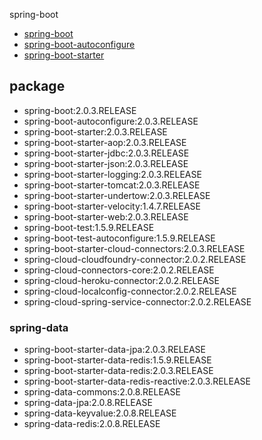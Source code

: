 spring-boot
* [spring-boot](/20-framework/src/spring/spring-boot/spring-boot/README.md)
* [spring-boot-autoconfigure](/20-framework/src/spring/spring-boot/spring-boot-autoconfigure/README.md)
* [spring-boot-starter](/20-framework/src/spring/spring-boot/spring-boot-starter/README.md)
  
## package
* spring-boot:2.0.3.RELEASE
* spring-boot-autoconfigure:2.0.3.RELEASE
* spring-boot-starter:2.0.3.RELEASE
* spring-boot-starter-aop:2.0.3.RELEASE
* spring-boot-starter-jdbc:2.0.3.RELEASE
* spring-boot-starter-json:2.0.3.RELEASE
* spring-boot-starter-logging:2.0.3.RELEASE
* spring-boot-starter-tomcat:2.0.3.RELEASE
* spring-boot-starter-undertow:2.0.3.RELEASE
* spring-boot-starter-velocity:1.4.7.RELEASE
* spring-boot-starter-web:2.0.3.RELEASE
* spring-boot-test:1.5.9.RELEASE
* spring-boot-test-autoconfigure:1.5.9.RELEASE
* spring-boot-starter-cloud-connectors:2.0.3.RELEASE
* spring-cloud-cloudfoundry-connector:2.0.2.RELEASE
* spring-cloud-connectors-core:2.0.2.RELEASE
* spring-cloud-heroku-connector:2.0.2.RELEASE
* spring-cloud-localconfig-connector:2.0.2.RELEASE
* spring-cloud-spring-service-connector:2.0.2.RELEASE

### spring-data
* spring-boot-starter-data-jpa:2.0.3.RELEASE
* spring-boot-starter-data-redis:1.5.9.RELEASE
* spring-boot-starter-data-redis:2.0.3.RELEASE
* spring-boot-starter-data-redis-reactive:2.0.3.RELEASE
* spring-data-commons:2.0.8.RELEASE
* spring-data-jpa:2.0.8.RELEASE
* spring-data-keyvalue:2.0.8.RELEASE
* spring-data-redis:2.0.8.RELEASE
